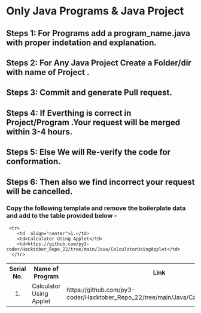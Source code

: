 # Only Java Programs & Java Project 
## Steps 1: For Programs add a program_name.java with proper indetation and explanation.
## Steps 2: For Any Java Project Create a Folder/dir with name of Project .
## Steps 3: Commit and generate Pull request.
## Steps 4: If Everthing is correct in Project/Program .Your request will be merged within 3-4 hours.
## Steps 5: Else We will Re-verify the code for conformation.
## Steps 6: Then also we find incorrect your request will be cancelled.

### Copy the following template and remove the boilerplate data and add to the table provided below -

```
 <tr>
    <td  align="center">1.</td>
    <td>Calculator Using Applet</td>
    <td>https://github.com/py3-coder/Hacktober_Repo_22/tree/main/Java/CalculatorUsingApplet</td>
  </tr>
```


<table align = "center">
  <tr>
    <th align="center">Serial No.</th>
    <th>Name of Program</th>
    <th>Link</th>
  </tr>
  
  
  <tr>
    <td  align="center"> 1. </td>
    <td>Calculator Using Applet</td>
    <td>https://github.com/py3-coder/Hacktober_Repo_22/tree/main/Java/CalculatorUsingApplet</td>
  </tr>
  
  
</table>
